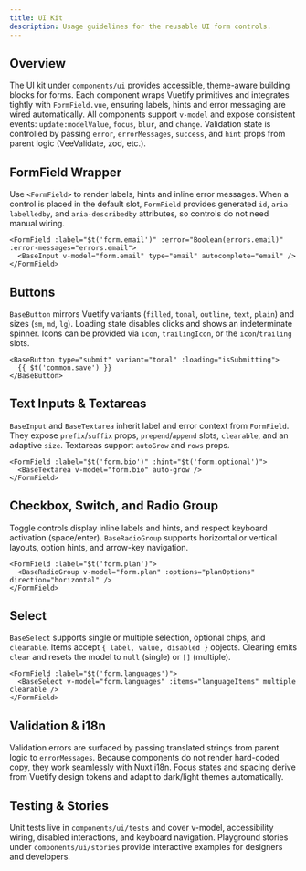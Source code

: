 ```yaml
---
title: UI Kit
description: Usage guidelines for the reusable UI form controls.
---
```


## Overview

The UI kit under `components/ui` provides accessible, theme-aware building blocks for forms. Each component wraps Vuetify primitives and integrates tightly with `FormField.vue`, ensuring labels, hints and error messaging are wired automatically. All components support `v-model` and expose consistent events: `update:modelValue`, `focus`, `blur`, and `change`. Validation state is controlled by passing `error`, `errorMessages`, `success`, and `hint` props from parent logic (VeeValidate, zod, etc.).

## FormField Wrapper

Use `<FormField>` to render labels, hints and inline error messages. When a control is placed in the default slot, `FormField` provides generated `id`, `aria-labelledby`, and `aria-describedby` attributes, so controls do not need manual wiring.

```vue
<FormField :label="$t('form.email')" :error="Boolean(errors.email)" :error-messages="errors.email">
  <BaseInput v-model="form.email" type="email" autocomplete="email" />
</FormField>
```

## Buttons

`BaseButton` mirrors Vuetify variants (`filled`, `tonal`, `outline`, `text`, `plain`) and sizes (`sm`, `md`, `lg`). Loading state disables clicks and shows an indeterminate spinner. Icons can be provided via `icon`, `trailingIcon`, or the `icon`/`trailing` slots.

```vue
<BaseButton type="submit" variant="tonal" :loading="isSubmitting">
  {{ $t('common.save') }}
</BaseButton>
```

## Text Inputs & Textareas

`BaseInput` and `BaseTextarea` inherit label and error context from `FormField`. They expose `prefix`/`suffix` props, `prepend`/`append` slots, `clearable`, and an adaptive `size`. Textareas support `autoGrow` and `rows` props.

```vue
<FormField :label="$t('form.bio')" :hint="$t('form.optional')">
  <BaseTextarea v-model="form.bio" auto-grow />
</FormField>
```

## Checkbox, Switch, and Radio Group

Toggle controls display inline labels and hints, and respect keyboard activation (space/enter). `BaseRadioGroup` supports horizontal or vertical layouts, option hints, and arrow-key navigation.

```vue
<FormField :label="$t('form.plan')">
  <BaseRadioGroup v-model="form.plan" :options="planOptions" direction="horizontal" />
</FormField>
```

## Select

`BaseSelect` supports single or multiple selection, optional chips, and `clearable`. Items accept `{ label, value, disabled }` objects. Clearing emits `clear` and resets the model to `null` (single) or `[]` (multiple).

```vue
<FormField :label="$t('form.languages')">
  <BaseSelect v-model="form.languages" :items="languageItems" multiple clearable />
</FormField>
```

## Validation & i18n

Validation errors are surfaced by passing translated strings from parent logic to `errorMessages`. Because components do not render hard-coded copy, they work seamlessly with Nuxt i18n. Focus states and spacing derive from Vuetify design tokens and adapt to dark/light themes automatically.

## Testing & Stories

Unit tests live in `components/ui/tests` and cover v-model, accessibility wiring, disabled interactions, and keyboard navigation. Playground stories under `components/ui/stories` provide interactive examples for designers and developers.
